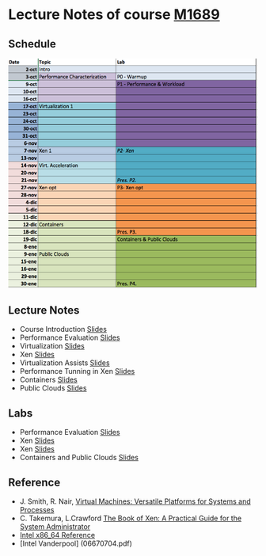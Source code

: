 

# Lecture Notes of course  [M1689](http://web.unican.es/departamentos/macc/estudios/detalle-asignatura?c=M1689&p=170&a=2016)

## Schedule
![](sched.png)

## Lecture Notes
* Course Introduction [Slides](01-intro.pdf)
* Performance Evaluation [Slides](02-PERFORMANCE.pdf)
* Virtualization [Slides](03-Virtualization.pdf)
* Xen [Slides](04-Xen.pdf)
* Virtualization Assists [Slides](05-Assist.pdf)
* Performance Tunning in Xen [Slides](06-Acelerated-Xen.pdf)
* Containers [Slides](07-Containers.pdf)
* Public Clouds [Slides](08-PublicClouds.pdf)

## Labs
* Performance Evaluation [Slides](La01-performance.pdf)
* Xen [Slides](Lab02-Xen.pdf)
* Xen [Slides](Lab03-Optimize.pdf)
* Containers and Public Clouds [Slides](Lab04-containers.pdf)

## Reference
* J. Smith, R. Nair, [Virtual Machines: Versatile Platforms for Systems and Processes](https://www.amazon.es/Virtual-Machines-Versatile-Platforms-Architecture/dp/1558609105)
* C. Takemura, L.Crawford [The Book of Xen: A Practical Guide for the System Administrator](https://www.amazon.es/Book-Xen-Practical-System-Administrator/dp/1593271867)
* [Intel x86_64 Reference](64-ia-32-architectures-software-developer-vol-3b-part-2-manual.pdf)
* [Intel Vanderpool] (06670704.pdf)
